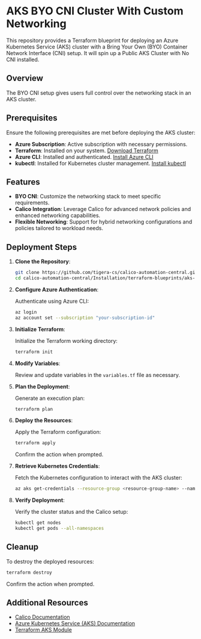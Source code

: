 # AKS BYO CNI Cluster With Custom Networking

This repository provides a Terraform blueprint for deploying an Azure Kubernetes Service (AKS) cluster with a Bring Your Own (BYO) Container Network Interface (CNI) setup. It will spin up a Public AKS Cluster with No CNI installed.

## Overview

The BYO CNI setup gives users full control over the networking stack in an AKS cluster.

## Prerequisites

Ensure the following prerequisites are met before deploying the AKS cluster:

- **Azure Subscription**: Active subscription with necessary permissions.
- **Terraform**: Installed on your system. [Download Terraform](https://www.terraform.io/downloads.html)
- **Azure CLI**: Installed and authenticated. [Install Azure CLI](https://docs.microsoft.com/en-us/cli/azure/install-azure-cli)
- **kubectl**: Installed for Kubernetes cluster management. [Install kubectl](https://kubernetes.io/docs/tasks/tools/install-kubectl/)

## Features

- **BYO CNI**: Customize the networking stack to meet specific requirements.
- **Calico Integration**: Leverage Calico for advanced network policies and enhanced networking capabilities.
- **Flexible Networking**: Support for hybrid networking configurations and policies tailored to workload needs.

## Deployment Steps

1. **Clone the Repository**:

   ```bash
   git clone https://github.com/tigera-cs/calico-automation-central.git
   cd calico-automation-central/Installation/terraform-blueprints/aks-byo-cni-calico-networking
   ```

2. **Configure Azure Authentication**:

   Authenticate using Azure CLI:

   ```bash
   az login
   az account set --subscription "your-subscription-id"
   ```

3. **Initialize Terraform**:

   Initialize the Terraform working directory:

   ```bash
   terraform init
   ```

4. **Modify Variables**:

   Review and update variables in the `variables.tf` file as necessary.

5. **Plan the Deployment**:

   Generate an execution plan:

   ```bash
   terraform plan
   ```

6. **Deploy the Resources**:

   Apply the Terraform configuration:

   ```bash
   terraform apply
   ```

   Confirm the action when prompted.

7. **Retrieve Kubernetes Credentials**:

   Fetch the Kubernetes configuration to interact with the AKS cluster:

   ```bash
   az aks get-credentials --resource-group <resource-group-name> --name <aks-cluster-name>
   ```

8. **Verify Deployment**:

   Verify the cluster status and the Calico setup:

   ```bash
   kubectl get nodes
   kubectl get pods --all-namespaces
   ```

## Cleanup

To destroy the deployed resources:

```bash
terraform destroy
```

Confirm the action when prompted.

## Additional Resources

- [Calico Documentation](https://docs.tigera.io)
- [Azure Kubernetes Service (AKS) Documentation](https://docs.microsoft.com/en-us/azure/aks/)
- [Terraform AKS Module](https://registry.terraform.io/modules/Azure/aks/azurerm/latest)
